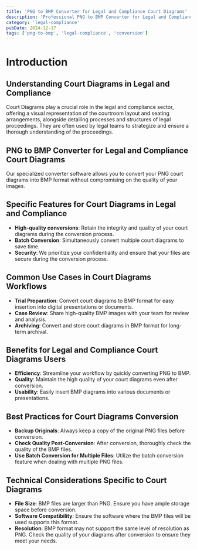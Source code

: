 ```yaml
---
title: 'PNG to BMP Converter for Legal and Compliance Court Diagrams'
description: 'Professional PNG to BMP Converter for Legal and Compliance Court Diagrams. Optimized for Legal and Compliance court diagrams workflows.'
category: 'legal-compliance'
pubDate: 2024-12-17
tags: ['png-to-bmp', 'legal-compliance', 'conversion']
---
```


# Introduction

## Understanding Court Diagrams in Legal and Compliance
Court Diagrams play a crucial role in the legal and compliance sector, offering a visual representation of the courtroom layout and seating arrangements, alongside detailing processes and structures of legal proceedings. They are often used by legal teams to strategize and ensure a thorough understanding of the proceedings.

## PNG to BMP Converter for Legal and Compliance Court Diagrams
Our specialized converter software allows you to convert your PNG court diagrams into BMP format without compromising on the quality of your images. 

## Specific Features for Court Diagrams in Legal and Compliance 

- **High-quality conversions**: Retain the integrity and quality of your court diagrams during the conversion process.
- **Batch Conversion**: Simultaneously convert multiple court diagrams to save time.
- **Security**: We prioritize your confidentiality and ensure that your files are secure during the conversion process.
  
## Common Use Cases in Court Diagrams Workflows 

- **Trial Preparation**: Convert court diagrams to BMP format for easy insertion into digital presentations or documents.
- **Case Review**: Share high-quality BMP images with your team for review and analysis.
- **Archiving**: Convert and store court diagrams in BMP format for long-term archival.

## Benefits for Legal and Compliance Court Diagrams Users 

- **Efficiency**: Streamline your workflow by quickly converting PNG to BMP.
- **Quality**: Maintain the high quality of your court diagrams even after conversion.
- **Usability**: Easily insert BMP diagrams into various documents or presentations.
  
## Best Practices for Court Diagrams Conversion 

- **Backup Originals**: Always keep a copy of the original PNG files before conversion.
- **Check Quality Post-Conversion**: After conversion, thoroughly check the quality of the BMP files.
- **Use Batch Conversion for Multiple Files**: Utilize the batch conversion feature when dealing with multiple PNG files.

## Technical Considerations Specific to Court Diagrams 

- **File Size**: BMP files are larger than PNG. Ensure you have ample storage space before conversion.
- **Software Compatibility**: Ensure the software where the BMP files will be used supports this format.
- **Resolution**: BMP format may not support the same level of resolution as PNG. Check the quality of your diagrams after conversion to ensure they meet your needs.